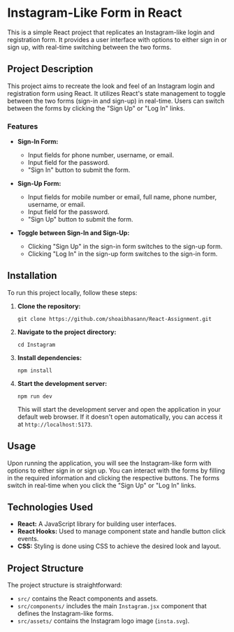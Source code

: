 # Instagram-Like Form in React

This is a simple React project that replicates an Instagram-like login and registration form. It provides a user interface with options to either sign in or sign up, with real-time switching between the two forms.

## Project Description

This project aims to recreate the look and feel of an Instagram login and registration form using React. It utilizes React's state management to toggle between the two forms (sign-in and sign-up) in real-time. Users can switch between the forms by clicking the "Sign Up" or "Log In" links.

### Features

- **Sign-In Form:**
  - Input fields for phone number, username, or email.
  - Input field for the password.
  - "Sign In" button to submit the form.

- **Sign-Up Form:**
  - Input fields for mobile number or email, full name, phone number, username, or email.
  - Input field for the password.
  - "Sign Up" button to submit the form.

- **Toggle between Sign-In and Sign-Up:**
  - Clicking "Sign Up" in the sign-in form switches to the sign-up form.
  - Clicking "Log In" in the sign-up form switches to the sign-in form.

## Installation

To run this project locally, follow these steps:

1. **Clone the repository:**

   ```
   git clone https://github.com/shoaibhasann/React-Assignment.git
   ```

2. **Navigate to the project directory:**

   ```
   cd Instagram
   ```

3. **Install dependencies:**

   ```
   npm install
   ```

4. **Start the development server:**

   ```
   npm run dev
   ```

   This will start the development server and open the application in your default web browser. If it doesn't open automatically, you can access it at `http://localhost:5173`.

## Usage

Upon running the application, you will see the Instagram-like form with options to either sign in or sign up. You can interact with the forms by filling in the required information and clicking the respective buttons. The forms switch in real-time when you click the "Sign Up" or "Log In" links.

## Technologies Used

- **React:** A JavaScript library for building user interfaces.
- **React Hooks:** Used to manage component state and handle button click events.
- **CSS:** Styling is done using CSS to achieve the desired look and layout.

## Project Structure

The project structure is straightforward:

- `src/` contains the React components and assets.
- `src/components/` includes the main `Instagram.jsx` component that defines the Instagram-like forms.
- `src/assets/` contains the Instagram logo image (`insta.svg`).
